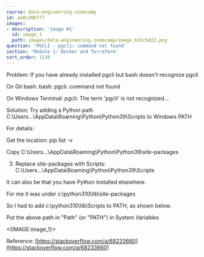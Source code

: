 ```yaml
---
course: data-engineering-zoomcamp
id: aa8c30b777
images:
- description: 'image #1'
  id: image_1
  path: images/data-engineering-zoomcamp/image_b33cbd22.png
question: 'PGCLI - pgcli: command not found'
section: 'Module 1: Docker and Terraform'
sort_order: 1130
---
```


Problem: If you have already installed pgcli but bash doesn't recognize pgcli

On Git bash: bash: pgcli: command not found

On Windows Terminal: pgcli: The term 'pgcli' is not recognized…

Solution: Try adding a Python path C:\Users\...\AppData\Roaming\Python\Python39\Scripts to Windows PATH

For details:

Get the location: pip list -v

Copy C:\Users\...\AppData\Roaming\Python\Python39\site-packages

3. Replace site-packages with Scripts: C:\Users\...\AppData\Roaming\Python\Python39\Scripts

It can also be that you have Python installed elsewhere.

For me it was under c:\python310\lib\site-packages

So I had to add c:\python310\lib\Scripts to PATH, as shown below.

Put the above path in "Path" (or "PATH") in System Variables

<{IMAGE:image_1}>

Reference: [https://stackoverflow.com/a/68233660](https://stackoverflow.com/a/68233660)

